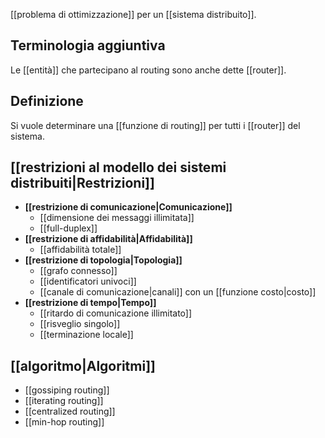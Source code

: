 [[problema di ottimizzazione]] per un [[sistema distribuito]].

## Terminologia aggiuntiva

Le [[entità]] che partecipano al routing sono anche dette [[router]].

## Definizione

Si vuole determinare una [[funzione di routing]] per tutti i [[router]] del sistema.

## [[restrizioni al modello dei sistemi distribuiti|Restrizioni]]

- **[[restrizione di comunicazione|Comunicazione]]**
	- [[dimensione dei messaggi illimitata]]
	- [[full-duplex]]
- **[[restrizione di affidabilità|Affidabilità]]**
	- [[affidabilità totale]]
- **[[restrizione di topologia|Topologia]]**
	- [[grafo connesso]]
	- [[identificatori univoci]]
	- [[canale di comunicazione|canali]] con un [[funzione costo|costo]]
- **[[restrizione di tempo|Tempo]]**
	- [[ritardo di comunicazione illimitato]]
	- [[risveglio singolo]]
	- [[terminazione locale]]

## [[algoritmo|Algoritmi]]

- [[gossiping routing]]
- [[iterating routing]]
- [[centralized routing]]
- [[min-hop routing]]
